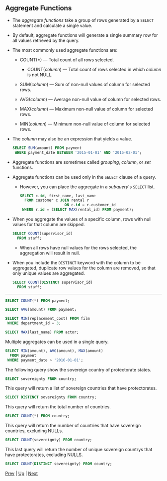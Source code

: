 ## Aggregate Functions

* The _aggregate functions_ take a group of rows generated by a `SELECT` statement and calculate a single value.

* By default, aggregate functions will generate a single summary row for all values retrieved by the query.

* The most commonly used aggregate functions are:

  * COUNT(*) — Total count of all rows selected.

    * COUNT(_column_) — Total count of rows selected in which _column_ is not NULL.

  * SUM(_column_) — Sum of non-null values of column for selected rows.

  * AVG(_column_) — Average non-null value of column for selected rows.

  * MAX(_column_) — Maximum non-null value of column for selected rows.

  * MIN(_column_) — Minimum non-null value of column for selected rows.

* The _column_ may also be an expression that yields a value.

  ```sql
  SELECT SUM(amount) FROM payment
   WHERE payment_date BETWEEN '2015-01-01' AND '2015-02-01';
  ```

* Aggregate functions are sometimes called _grouping_, _column_, or _set_ functions.

* Aggregate functions can be used only in the `SELECT` clause of a query.

  * However, you can place the aggregate in a _subquery_'s `SELECT` list.

    ```sql
    SELECT c.id, first_name, last_name
      FROM customer c JOIN rental r
                        ON c.id = r.customer_id
     WHERE r.id = (SELECT MAX(rental_id) FROM payment);
    ```

* When you aggregate the values of a specific column, rows with null values for that column are skipped.

  ```sql
  SELECT COUNT(supervisor_id)
    FROM staff;
  ```

  * When all rows have null values for the rows selected, the aggregation will result in null.

* When you include the `DISTINCT` keyword with the column to be aggregated, duplicate row values for the column are removed, so that only unique values are aggregated.

  ```sql
  SELECT COUNT(DISTINCT supervisor_id)
    FROM staff;
  ```

<hr>

```sql
SELECT COUNT(*) FROM payment;
```

```sql
SELECT AVG(amount) FROM payment;
```

```sql
SELECT MIN(replacement_cost) FROM film
 WHERE department_id = 3;
```

```sql
SELECT MAX(last_name) FROM actor;
```

Multiple aggregates can be used in a single query.

```sql
SELECT MIN(amount), AVG(amount), MAX(amount)
  FROM payment
 WHERE payment_date > '2016-01-01';
```

The following query show the sovereign country of protectorate states.

```sql
SELECT sovereignty FROM country;
```

This query will return a list of sovereign countries that have protectorates.

```sql
SELECT DISTINCT sovereignty FROM country;
```

This query will return the total number of countries.

```sql
SELECT COUNT(*) FROM country;
```

This query will return the number of countries that have sovereign countries, excluding NULLs.

```sql
SELECT COUNT(sovereignty) FROM country;
```

This last query will return the number of unique sovereign countrys that have protectorates, excluding NULLS.

```sql
SELECT COUNT(DISTINCT sovereignty) FROM country;
```

[Prev](EXISTS.md) | [Up](../README.md) | [Next](GroupBy.md)
